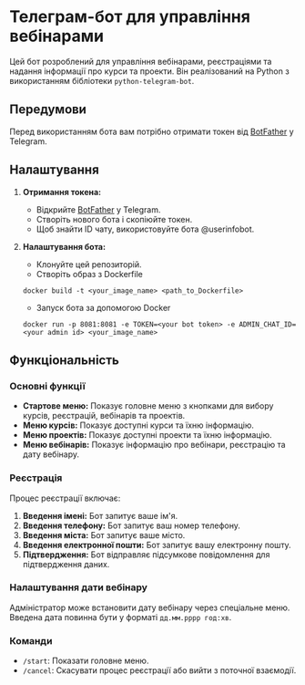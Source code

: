 # Телеграм-бот для управління вебінарами

Цей бот розроблений для управління вебінарами, реєстраціями та надання інформації про курси та проекти. Він реалізований на Python з використанням бібліотеки `python-telegram-bot`.

## Передумови

Перед використанням бота вам потрібно отримати токен від [BotFather](https://t.me/botfather) у Telegram.

## Налаштування

1. **Отримання токена:**
   - Відкрийте [BotFather](https://t.me/botfather) у Telegram.
   - Створіть нового бота і скопіюйте токен.
   - Щоб знайти ID чату, використовуйте бота @userinfobot.

2. **Налаштування бота:**
   - Клонуйте цей репозиторій.
   - Створіть образ з Dockerfile
   ```
   docker build -t <your_image_name> <path_to_Dockerfile>
   ```
   - Запуск бота за допомогою Docker 
   ```
   docker run -p 8081:8081 -e TOKEN=<your bot token> -e ADMIN_CHAT_ID=<your admin id> <your_image_name>
   ```

## Функціональність

### Основні функції

- **Стартове меню:** Показує головне меню з кнопками для вибору курсів, реєстрацій, вебінарів та проектів.
- **Меню курсів:** Показує доступні курси та їхню інформацію.
- **Меню проектів:** Показує доступні проекти та їхню інформацію.
- **Меню вебінарів:** Показує інформацію про вебінари, реєстрацію та дату вебінару.

### Реєстрація

Процес реєстрації включає:

1. **Введення імені:** Бот запитує ваше ім'я.
2. **Введення телефону:** Бот запитує ваш номер телефону.
3. **Введення міста:** Бот запитує ваше місто.
4. **Введення електронної пошти:** Бот запитує вашу електронну пошту.
5. **Підтвердження:** Бот відправляє підсумкове повідомлення для підтвердження даних.

### Налаштування дати вебінару

Адміністратор може встановити дату вебінару через спеціальне меню. Введена дата повинна бути у форматі `дд.мм.рррр год:хв`.

### Команди

- `/start`: Показати головне меню.
- `/cancel`: Скасувати процес реєстрації або вийти з поточної взаємодії.
